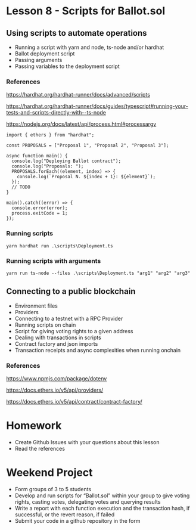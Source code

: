 # Lesson 8 - Scripts for Ballot.sol 
## Using scripts to automate operations
* Running a script with yarn and node, ts-node and/or hardhat
* Ballot deployment  script
* Passing arguments
* Passing variables to the deployment script

### References
https://hardhat.org/hardhat-runner/docs/advanced/scripts

https://hardhat.org/hardhat-runner/docs/guides/typescript#running-your-tests-and-scripts-directly-with--ts-node

https://nodejs.org/docs/latest/api/process.html#processargv

<pre><code>import { ethers } from "hardhat";

const PROPOSALS = ["Proposal 1", "Proposal 2", "Proposal 3"];

async function main() {
  console.log("Deploying Ballot contract");
  console.log("Proposals: ");
  PROPOSALS.forEach((element, index) => {
    console.log(`Proposal N. ${index + 1}: ${element}`);
  });
  // TODO
}

main().catch((error) => {
  console.error(error);
  process.exitCode = 1;
});</code></pre>
### Running scripts
```
yarn hardhat run .\scripts\Deployment.ts
```
### Running scripts with arguments
```
yarn run ts-node --files .\scripts\Deployment.ts "arg1" "arg2" "arg3"
```
## Connecting to a public blockchain
* Environment files
* Providers
* Connecting to a testnet with a RPC Provider
* Running scripts on chain
* Script for giving voting rights to a given address
* Dealing with transactions in scripts
* Contract factory and json imports
* Transaction receipts and async complexities when running onchain

### References
https://www.npmjs.com/package/dotenv

https://docs.ethers.io/v5/api/providers/

https://docs.ethers.io/v5/api/contract/contract-factory/

# Homework
* Create Github Issues with your questions about this lesson
* Read the references

# Weekend Project
* Form groups of 3 to 5 students
* Develop and run scripts for “Ballot.sol” within your group to give voting rights, casting votes, delegating votes and querying results
* Write a report with each function execution and the transaction hash, if successful, or the revert reason, if failed
* Submit your code in a github repository in the form
